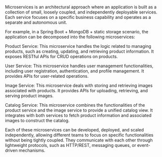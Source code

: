 Microservices is an architectural approach where an application is built as a collection of small, loosely coupled, and independently deployable services. Each service focuses on a specific business capability and operates as a separate and autonomous unit.

For example, in a Spring Boot + MongoDB + static storage scenario, the application can be decomposed into the following microservices:

Product Service: This microservice handles the logic related to managing products, such as creating, updating, and retrieving product information. It exposes RESTful APIs for CRUD operations on products.

User Service: This microservice handles user management functionalities, including user registration, authentication, and profile management. It provides APIs for user-related operations.

Image Service: This microservice deals with storing and retrieving images associated with products. It provides APIs for uploading, retrieving, and serving product images.

Catalog Service: This microservice combines the functionalities of the product service and the image service to provide a unified catalog view. It integrates with both services to fetch product information and associated images to construct the catalog.

Each of these microservices can be developed, deployed, and scaled independently, allowing different teams to focus on specific functionalities without being tightly coupled. They communicate with each other through lightweight protocols, such as HTTP/REST, messaging queues, or event-driven mechanisms.